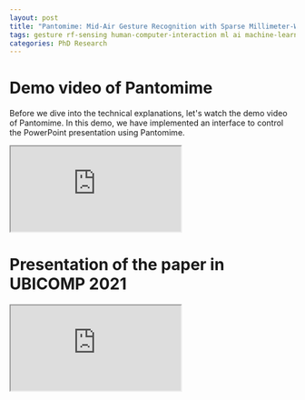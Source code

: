 ```yaml
---
layout: post
title: "Pantomime: Mid-Air Gesture Recognition with Sparse Millimeter-Wave Radar Point Clouds"
tags: gesture rf-sensing human-computer-interaction ml ai machine-learning mmwave radar
categories: PhD Research
---
```


# Demo video of Pantomime
Before we dive into the technical explanations, let's watch the demo video of Pantomime. In this demo, we have implemented an interface to control the PowerPoint presentation using Pantomime.
<div class="embed-responsive embed-responsive-16by9">
  <iframe class="embed-responsive-item" src="https://www.youtube.com/embed/1_3q1mMtcFs" allowfullscreen></iframe>
</div>

# Presentation of the paper in UBICOMP 2021
<div class="embed-responsive embed-responsive-16by9">
  <iframe class="embed-responsive-item" src="https://www.youtube.com/embed/V2DI2Q51yIQ" allowfullscreen></iframe>
</div>
